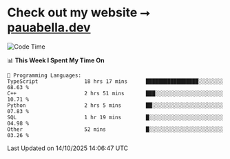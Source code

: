 # Check out my website ⭢ [pauabella.dev](https://pauabella.dev)

<!--START_SECTION:waka-->
![Code Time](http://img.shields.io/badge/Code%20Time-4%2C906%20hrs%2035%20mins-blue)

📊 **This Week I Spent My Time On** 

```text
💬 Programming Languages: 
TypeScript               18 hrs 17 mins      █████████████████░░░░░░░░   68.63 % 
C++                      2 hrs 51 mins       ███░░░░░░░░░░░░░░░░░░░░░░   10.71 % 
Python                   2 hrs 5 mins        ██░░░░░░░░░░░░░░░░░░░░░░░   07.83 % 
SQL                      1 hr 19 mins        █░░░░░░░░░░░░░░░░░░░░░░░░   04.98 % 
Other                    52 mins             █░░░░░░░░░░░░░░░░░░░░░░░░   03.26 % 
```


 Last Updated on 14/10/2025 14:06:47 UTC
<!--END_SECTION:waka-->
